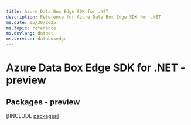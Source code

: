 ```yaml
---
title: Azure Data Box Edge SDK for .NET
description: Reference for Azure Data Box Edge SDK for .NET
ms.date: 05/30/2025
ms.topic: reference
ms.devlang: dotnet
ms.service: databoxedge
---
```

# Azure Data Box Edge SDK for .NET - preview
## Packages - preview
[!INCLUDE [packages](data-box-edge-index.md)]